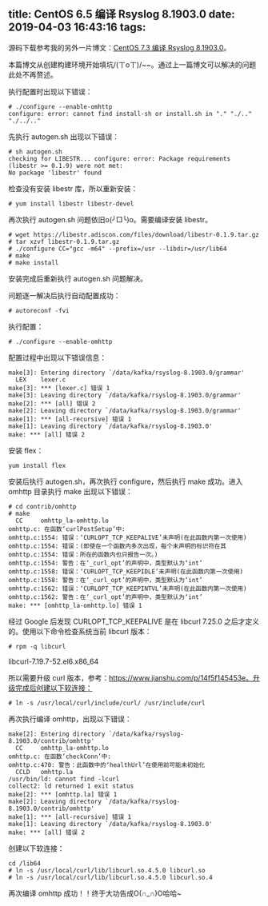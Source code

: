 title: CentOS 6.5 编译 Rsyslog 8.1903.0
date: 2019-04-03 16:43:16
tags:
---


源码下载参考我的另外一片博文：[CentOS 7.3 编译 Rsyslog 8.1903.0](http://zhang-jc.github.io/2019/04/03/CentOS-7-3-%E7%BC%96%E8%AF%91-Rsyslog-8-1903-0/)。

本篇博文从创建构建环境开始填坑/(ㄒoㄒ)/~~。通过上一篇博文可以解决的问题此处不再赘述。

执行配置时出现以下错误：

    # ./configure --enable-omhttp
    configure: error: cannot find install-sh or install.sh in "." "./.." "./../.."

<!--more-->

先执行 autogen.sh 出现以下错误：

    # sh autogen.sh
    checking for LIBESTR... configure: error: Package requirements (libestr >= 0.1.9) were not met:
    No package 'libestr' found

检查没有安装 libestr 库，所以重新安装：

    # yum install libestr libestr-devel

再次执行 autogen.sh 问题依旧o(╯□╰)o。需要编译安装 libestr。

    # wget https://libestr.adiscon.com/files/download/libestr-0.1.9.tar.gz
    # tar xzvf libestr-0.1.9.tar.gz
    # ./configure CC="gcc -m64" --prefix=/usr --libdir=/usr/lib64
    # make
    # make install

安装完成后重新执行 autogen.sh 问题解决。

问题逐一解决后执行自动配置成功：

    # autoreconf -fvi

执行配置：

    # ./configure --enable-omhttp

配置过程中出现以下错误信息：

    make[3]: Entering directory `/data/kafka/rsyslog-8.1903.0/grammar'
      LEX    lexer.c
    make[3]: *** [lexer.c] 错误 1
    make[3]: Leaving directory `/data/kafka/rsyslog-8.1903.0/grammar'
    make[2]: *** [all] 错误 2
    make[2]: Leaving directory `/data/kafka/rsyslog-8.1903.0/grammar'
    make[1]: *** [all-recursive] 错误 1
    make[1]: Leaving directory `/data/kafka/rsyslog-8.1903.0'
    make: *** [all] 错误 2

安装 flex：

    yum install flex

安装后执行 autogen.sh，再次执行 configure，然后执行 make 成功。进入 omhttp 目录执行 make 出现以下错误：

    # cd contrib/omhttp
    # make
      CC     omhttp_la-omhttp.lo
    omhttp.c: 在函数‘curlPostSetup’中:
    omhttp.c:1554: 错误：‘CURLOPT_TCP_KEEPALIVE’未声明(在此函数内第一次使用)
    omhttp.c:1554: 错误：(即使在一个函数内多次出现，每个未声明的标识符在其
    omhttp.c:1554: 错误：所在的函数内也只报告一次。)
    omhttp.c:1554: 警告：在‘_curl_opt’的声明中，类型默认为‘int’
    omhttp.c:1558: 错误：‘CURLOPT_TCP_KEEPIDLE’未声明(在此函数内第一次使用)
    omhttp.c:1558: 警告：在‘_curl_opt’的声明中，类型默认为‘int’
    omhttp.c:1562: 错误：‘CURLOPT_TCP_KEEPINTVL’未声明(在此函数内第一次使用)
    omhttp.c:1562: 警告：在‘_curl_opt’的声明中，类型默认为‘int’
    make: *** [omhttp_la-omhttp.lo] 错误 1

经过 Google 后发现 CURLOPT_TCP_KEEPALIVE 是在 libcurl 7.25.0 之后才定义的。使用以下命令检查系统当前 libcurl 版本：

    # rpm -q libcurl
    
  libcurl-7.19.7-52.el6.x86_64

所以需要升级 curl 版本，参考：https://www.jianshu.com/p/14f5f145453e。升级完成后创建以下软连接：

    # ln -s /usr/local/curl/include/curl/ /usr/include/curl

再次执行编译 omhttp，出现以下错误：

    make[2]: Entering directory `/data/kafka/rsyslog-8.1903.0/contrib/omhttp'
      CC     omhttp_la-omhttp.lo
    omhttp.c: 在函数‘checkConn’中:
    omhttp.c:470: 警告：此函数中的‘healthUrl’在使用前可能未初始化
      CCLD   omhttp.la
    /usr/bin/ld: cannot find -lcurl
    collect2: ld returned 1 exit status
    make[2]: *** [omhttp.la] 错误 1
    make[2]: Leaving directory `/data/kafka/rsyslog-8.1903.0/contrib/omhttp'
    make[1]: *** [all-recursive] 错误 1
    make[1]: Leaving directory `/data/kafka/rsyslog-8.1903.0'
    make: *** [all] 错误 2

创建以下软连接：

    cd /lib64
    # ln -s /usr/local/curl/lib/libcurl.so.4.5.0 libcurl.so
    # ln -s /usr/local/curl/lib/libcurl.so.4.5.0 libcurl.so.4

再次编译 omhttp 成功！！终于大功告成O(∩_∩)O哈哈~